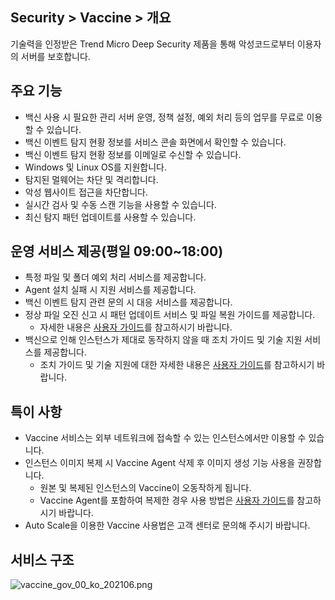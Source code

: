 ## Security > Vaccine > 개요

기술력을 인정받은 Trend Micro Deep Security 제품을 통해 악성코드로부터 이용자의 서버를 보호합니다.

## 주요 기능

* 백신 사용 시 필요한 관리 서버 운영, 정책 설정, 예외 처리 등의 업무를 무료로 이용할 수 있습니다.
* 백신 이벤트 탐지 현황 정보를 서비스 콘솔 화면에서 확인할 수 있습니다.
* 백신 이벤트 탐지 현황 정보를 이메일로 수신할 수 있습니다.
* Windows 및 Linux OS를 지원합니다.
* 탐지된 멀웨어는 차단 및 격리합니다.
* 악성 웹사이트 접근을 차단합니다.
* 실시간 검사 및 수동 스캔 기능을 사용할 수 있습니다.
* 최신 탐지 패턴 업데이트를 사용할 수 있습니다.

## 운영 서비스 제공(평일 09:00~18:00)

* 특정 파일 및 폴더 예외 처리 서비스를 제공합니다.
* Agent 설치 실패 시 지원 서비스를 제공합니다.
* 백신 이벤트 탐지 관련 문의 시 대응 서비스를 제공합니다.
* 정상 파일 오진 신고 시 패턴 업데이트 서비스 및 파일 복원 가이드를 제공합니다.
    * 자세한 내용은 [사용자 가이드](http://docs.toast.com/ko/Security/Vaccine/ko/console-guide/)를 참고하시기 바랍니다.
* 백신으로 인해 인스턴스가 제대로 동작하지 않을 때 조치 가이드 및 기술 지원 서비스를 제공합니다.
    * 조치 가이드 및 기술 지원에 대한 자세한 내용은 [사용자 가이드](http://docs.toast.com/ko/Security/Vaccine/ko/console-guide/)를 참고하시기 바랍니다.

## 특이 사항

* Vaccine 서비스는 외부 네트워크에 접속할 수 있는 인스턴스에서만 이용할 수 있습니다.
* 인스턴스 이미지 복제 시 Vaccine Agent 삭제 후 이미지 생성 기능 사용을 권장합니다.
    * 원본 및 복제된 인스턴스의 Vaccine이 오동작하게 됩니다.
    * Vaccine Agent를 포함하여 복제한 경우 사용 방법은 [사용자 가이드](http://docs.toast.com/ko/Security/Vaccine/ko/console-guide/)를 참고하시기 바랍니다.
* Auto Scale을 이용한 Vaccine 사용법은 고객 센터로 문의해 주시기 바랍니다.

## 서비스 구조

![vaccine_gov_00_ko_202106.png](https://static.toastoven.net/prod_vaccine/vaccine_gov_00_ko_202106.png)

